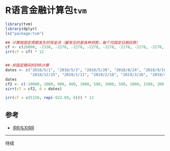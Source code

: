 # R语言金融计算包`tvm`


```r
library(tvm)
library(dplyr)
ls("package:tvm")

## 计算按固定周期发生的现金流（最常见的是各种贷款，每个月固定日期还款）
cf <- c(26000, -2338, -2278, -2278, -2278, -2278, -2278, -2278, -2278, -2278, -2278, -2278, -2273)
irr(cf = cf) * 12


## 非固定期间的IRR计算
dates <- c("2018/5/1", "2018/5/3", "2018/5/20", "2018/8/24", "2018/9/10", "2018/10/20", "2018/11/11", 
           "2018/12/25", "2019/1/11", "2019/2/18", "2019/3/16", "2019/4/13", "2019/5/20") %>% as.Date()
dates  
cf2 <- c(-10000, 1000, 900, 400, 1000, 500, 2000, 500, 1000, 1500, 300, 1000, 500)
xirr(cf = cf2, d = dates)

irr(cf = c(5150, rep(-922.89, 6))) * 12
```



## 参考
* [IRR与XIRR](https://zhuanlan.zhihu.com/p/36268182)




---

待续




